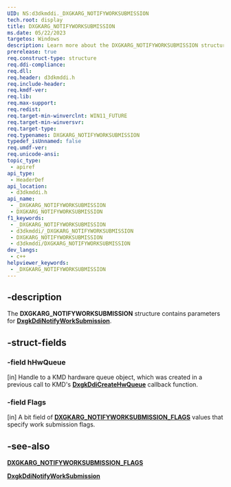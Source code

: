 ```yaml
---
UID: NS:d3dkmddi._DXGKARG_NOTIFYWORKSUBMISSION
tech.root: display
title: DXGKARG_NOTIFYWORKSUBMISSION
ms.date: 05/22/2023
targetos: Windows
description: Learn more about the DXGKARG_NOTIFYWORKSUBMISSION structure.
prerelease: true
req.construct-type: structure
req.ddi-compliance: 
req.dll: 
req.header: d3dkmddi.h
req.include-header: 
req.kmdf-ver: 
req.lib: 
req.max-support: 
req.redist: 
req.target-min-winverclnt: WIN11_FUTURE 
req.target-min-winversvr: 
req.target-type: 
req.typenames: DXGKARG_NOTIFYWORKSUBMISSION
typedef_isUnnamed: false
req.umdf-ver: 
req.unicode-ansi: 
topic_type:
 - apiref
api_type:
 - HeaderDef
api_location:
 - d3dkmddi.h
api_name:
 - _DXGKARG_NOTIFYWORKSUBMISSION
 - DXGKARG_NOTIFYWORKSUBMISSION
f1_keywords:
 - _DXGKARG_NOTIFYWORKSUBMISSION
 - d3dkmddi/_DXGKARG_NOTIFYWORKSUBMISSION
 - DXGKARG_NOTIFYWORKSUBMISSION
 - d3dkmddi/DXGKARG_NOTIFYWORKSUBMISSION
dev_langs:
 - c++
helpviewer_keywords:
 - _DXGKARG_NOTIFYWORKSUBMISSION
---
```


## -description

The **DXGKARG_NOTIFYWORKSUBMISSION** structure contains parameters for [**DxgkDdiNotifyWorkSubmission**](nc-d3dkmddi-dxgkddi_notifyworksubmission.md).

## -struct-fields

### -field hHwQueue

[in] Handle to a KMD hardware queue object, which was created in a previous call to KMD's [**DxgkDdiCreateHwQueue**](ns-d3dkmddi-dxgkddi_createhwqueue.md) callback function.

### -field Flags

[in] A bit field of [**DXGKARG_NOTIFYWORKSUBMISSION_FLAGS**](ns-d3dkmddi-dxgkarg_notifyworksubmission_flags.md) values that specify work submission flags.

## -see-also

 [**DXGKARG_NOTIFYWORKSUBMISSION_FLAGS**](ns-d3dkmddi-dxgkarg_notifyworksubmission_flags.md)

[**DxgkDdiNotifyWorkSubmission**](nc-d3dkmddi-dxgkddi_notifyworksubmission.md)
